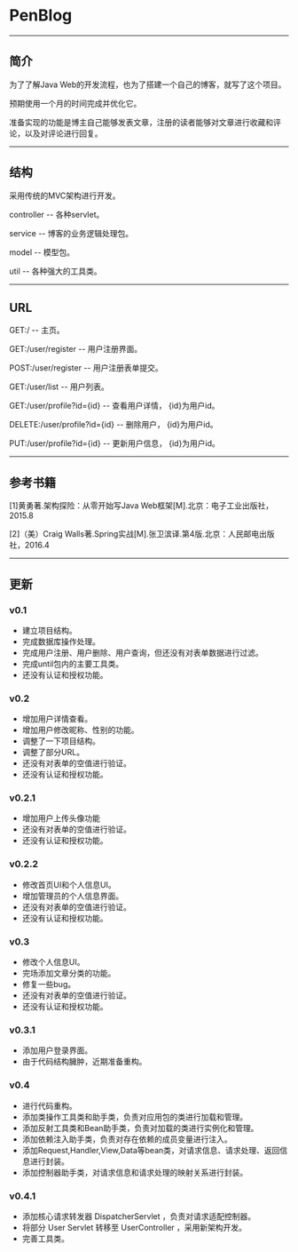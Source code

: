 # PenBlog

*****

## 简介
  为了了解Java Web的开发流程，也为了搭建一个自己的博客，就写了这个项目。

  预期使用一个月的时间完成并优化它。

  准备实现的功能是博主自己能够发表文章，注册的读者能够对文章进行收藏和评论，以及对评论进行回复。

***

## 结构
  采用传统的MVC架构进行开发。

  controller -- 各种servlet。

  service -- 博客的业务逻辑处理包。

  model -- 模型包。

  util -- 各种强大的工具类。

***

## URL
  GET:/ -- 主页。


  GET:/user/register -- 用户注册界面。

  POST:/user/register -- 用户注册表单提交。

  GET:/user/list -- 用户列表。
  
  GET:/user/profile?id={id} -- 查看用户详情， {id}为用户id。

  DELETE:/user/profile?id={id} -- 删除用户， {id}为用户id。
  
  PUT:/user/profile?id={id} -- 更新用户信息， {id}为用户id。
    
***

## 参考书籍
  [1]黄勇著.架构探险：从零开始写Java Web框架[M].北京：电子工业出版社，2015.8

  [2]（美）Craig Walls著.Spring实战[M].张卫滨译.第4版.北京：人民邮电出版社，2016.4

***

## 更新
### v0.1
  + 建立项目结构。
  + 完成数据库操作处理。
  + 完成用户注册、用户删除、用户查询，但还没有对表单数据进行过滤。
  + 完成until包内的主要工具类。
  + 还没有认证和授权功能。

### v0.2
  + 增加用户详情查看。
  + 增加用户修改昵称、性别的功能。
  + 调整了一下项目结构。
  + 调整了部分URL。
  + 还没有对表单的空值进行验证。
  + 还没有认证和授权功能。
  
### v0.2.1
  + 增加用户上传头像功能
  + 还没有对表单的空值进行验证。
  + 还没有认证和授权功能。
  
### v0.2.2
  + 修改首页UI和个人信息UI。
  + 增加管理员的个人信息界面。
  + 还没有对表单的空值进行验证。
  + 还没有认证和授权功能。
  
### v0.3
  + 修改个人信息UI。
  + 完场添加文章分类的功能。
  + 修复一些bug。
  + 还没有对表单的空值进行验证。
  + 还没有认证和授权功能。
  
### v0.3.1
  + 添加用户登录界面。
  + 由于代码结构臃肿，近期准备重构。
  
### v0.4
  + 进行代码重构。
  + 添加类操作工具类和助手类，负责对应用包的类进行加载和管理。
  + 添加反射工具类和Bean助手类，负责对加载的类进行实例化和管理。
  + 添加依赖注入助手类，负责对存在依赖的成员变量进行注入。
  + 添加Request,Handler,View,Data等bean类，对请求信息、请求处理、返回信息进行封装。
  + 添加控制器助手类，对请求信息和请求处理的映射关系进行封装。
  
### v0.4.1
  + 添加核心请求转发器 DispatcherServlet ，负责对请求适配控制器。
  + 将部分 User Servlet 转移至 UserController ，采用新架构开发。
  + 完善工具类。
